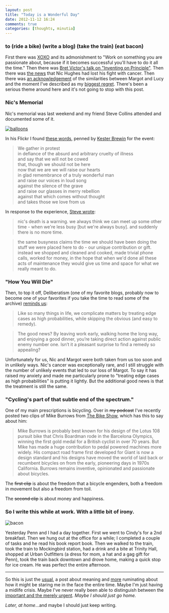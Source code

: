 ```yaml
---
layout: post
title: "Today is a Wonderful Day"
date: 2012-11-12 16:24
comments: true
categories: [thoughts, minutia]
---
```


### to (ride a bike) (write a blog) (take the train) (eat bacon) ###

First there was [XOXO](/2012/09/23/xoxo/) and its admonishment to "Work on something you are passionate about, because if it becomes successful you'll have to do it all the time." Then there was [Bret Victor's talk on "Inventing on Principle"](/2012/09/30/bret-victor-inventing-on-principle/). Then there was [the news](/2012/10/07/nic/) that Nic Hughes had lost his fight with cancer. Then there was [an acknowledgement](/2012/11/06/daddys-girls/) of the similarities between Margot and Lucy and the moment I've described as my [biggest regret](http://www.flickr.com/photos/carissabyers/4779129420/ "About two years ago Daniel went to work"). There's been a serious theme around here and it's not going to stop with this post.

### Nic's Memorial ###

Nic's memorial was last weekend and my friend Steve Collins attended and documented some of it.

[![balloons](http://farm9.staticflickr.com/8349/8173359539_02eb6d830f.jpg)](http://www.flickr.com/photos/smallritual/8173359539/)

In his Flickr I found [these words](http://www.flickr.com/photos/smallritual/8175797068/in/photostream/), penned by [Kester Brewin](http://www.kesterbrewin.com) for the event:

> We gather in protest  
in defiance of the absurd and arbitrary cruelty of illness  
and say that we will not be cowed  
that, though we should not be here  
now that we are we will raise our hearts  
in glad remembrance of a truly wonderful man  
and raise our voices in loud song  
against the silence of the grave  
and raise our glasses in merry rebellion  
against that which comes without thought  
and takes those we love from us

In response to the experience, [Steve wrote](http://smallritual.blogs.com/small_ritual/2012/11/in-memoriam.html):

> nic's death is a warning. we always think we can meet up some other time - when we're less busy [but we're always busy]. and suddenly there is no more time.

> the same busyness claims the time we should have been doing the stuff we were placed here to do - our unique contribution or gift. instead we shopped and cleaned and cooked, made trivial phone calls, worked for money, in the hope that when we'd done all these acts of maintenance they would give us time and space for what we really meant to do.

### "How You Will Die" ###

Then, to top it off, Deliberatism (one of my favorite blogs, probably now to become one of your favorites if you take the time to read some of the archive) [reminds us](http://www.deliberatism.com/editorial/how-you-will-die/):

> Like so many things in life, we complicate matters by treating edge cases as high probabilities, while skipping the obvious (and easy to remedy).

> The good news? By leaving work early, walking home the long way, and enjoying a good dinner, you’re taking direct action against public enemy number one. Isn’t it a pleasant surprise to find a remedy so appealing?

Unfortunately for us, Nic and Margot were both taken from us too soon and in unlikely ways. Nic's cancer was exceptionally rare, and I still struggle with the number of unlikely events that led to our loss of Margot. To say it has raised my anxiety and made me particularly prone to "treating edge cases as high probabilities" is putting it lightly. But the additional good news is that the treatment is still the same.

### "Cycling's part of that subtle end of the spectrum." ###

One of my main prescriptions is bicycling. Over in ~~my podcast~~ I've recently posted two clips of Mike Burrows from [The Bike Show](http://thebikeshow.net/burrows-on-the-bicycle-part-one/), which has this to say about him:

> Mike Burrows is probably best known for his design of the Lotus 108 pursuit bike that Chris Boardman rode in the Barcelona Olympics, winning the first gold medal for a British cyclist in over 70 years. But Mike has made a huge contribution to pedal powered machines more widely. His compact road frame first developed for Giant is now a design standard and his designs have moved the world of laid back or recumbent bicycles on from the early, pioneering days in 1970s California. Burrows remains inventive, opinionated and passionate about bicycles.

The ~~first clip~~ is about the freedom that a bicycle engenders, both a freedom in movement but also a freedom from toil.

The ~~second clip~~ is about money and happiness.

### So I write this while at work. With a little bit of irony. ###

![bacon](http://distilleryimage2.s3.amazonaws.com/c44ac14e2c3011e281cb22000a1f9a0a_7.jpg)

Yesterday Penn and I had a day together. First we went to Cindy's for a 2nd breakfast. Then we hung out at the office for a while; I completed a couple of tasks and he read his book report book. Then we walked to the train, took the train to Mockingbird station, had a drink and a bite at Trinity Hall, shopped at Urban Outfitters (a dress for mom, a hat and a gag gift for Penn), took the train back downtown and drove home, making a quick stop for ice cream. He was perfect the entire afternoon.

---

So this is just the [usual](/2011/11/29/desire-and-meaning/), a post about meaning and [more](/2011/11/07/worst-day/) ruminating about how it might be staring me in the face the entire time. Maybe I'm just having a midlife crisis. Maybe I've never really been able to distinguish between the [important and the merely urgent][1]. *Maybe I should just go home.*

*Later, at home*...and maybe I should just keep writing.

[1]: http://en.wikipedia.org/wiki/First_Things_First_(book)
